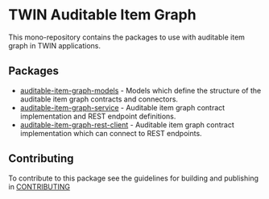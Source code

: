 # TWIN Auditable Item Graph

This mono-repository contains the packages to use with auditable item graph in TWIN applications.

## Packages

- [auditable-item-graph-models](packages/auditable-item-graph-models/README.md) - Models which define the structure of the auditable item graph contracts and connectors.
- [auditable-item-graph-service](packages/auditable-item-graph-service/README.md) - Auditable item graph contract implementation and REST endpoint definitions.
- [auditable-item-graph-rest-client](packages/auditable-item-graph-rest-client/README.md) - Auditable item graph contract implementation which can connect to REST endpoints.

## Contributing

To contribute to this package see the guidelines for building and publishing in [CONTRIBUTING](./CONTRIBUTING.md)
